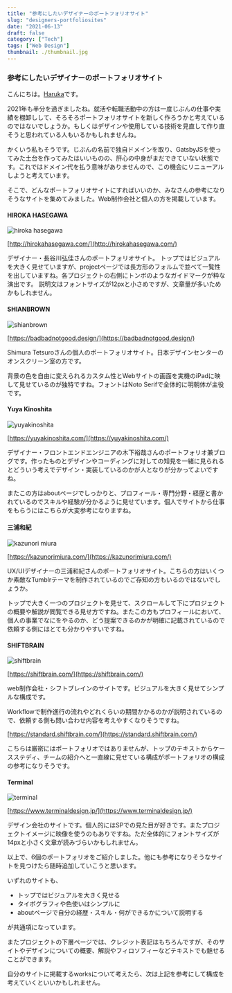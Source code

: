 ```yaml
---
title: "参考にしたいデザイナーのポートフォリオサイト"
slug: "designers-portfoliosites"
date: "2021-06-13"
draft: false
category: ["Tech"]
tags: ["Web Design"]
thumbnail: ./thumbnail.jpg
---
```


### 参考にしたいデザイナーのポートフォリオサイト

こんにちは。[Haruka](https://twitter.com/neubrewdesign)です。

2021年も半分を過ぎましたね。就活や転職活動中の方は一度じぶんの仕事や実績を棚卸しして、そろそろポートフォリオサイトを新しく作ろうかと考えているのではないでしょうか。もしくはデザインや使用している技術を見直して作り直そうと思われている人もいるかもしれませんね。

かくいう私もそうです。じぶんの名前で独自ドメインを取り、GatsbyJSを使ってみた土台を作ってみたはいいものの、肝心の中身がまだできていない状態です。これではドメイン代を払う意味がありませんので、この機会にリニューアルしようと考えています。

そこで、どんなポートフォリオサイトにすればいいのか、みなさんの参考になりそうなサイトを集めてみました。Web制作会社と個人の方を掲載しています。

#### HIROKA HASEGAWA

![hiroka hasegawa](./01-hiroka-hasegawa.png)

[http://hirokahasegawa.com/](http://hirokahasegawa.com/)

デザイナー・長谷川弘佳さんのポートフォリオサイト。
トップではビジュアルを大きく見せていますが、projectページでは長方形のフォルムで並べて一覧性を出していますね。各プロジェクトの右側にトンボのようなガイドマークが粋な演出です。
説明文はフォントサイズが12pxと小さめですが、文章量が多いためかもしれません。



#### SHIANBROWN

![shianbrown](./02-shianbrown.png)

[https://badbadnotgood.design/](https://badbadnotgood.design/)

Shimura Tetsuroさんの個人のポートフォリオサイト。日本デザインセンターのオンスクリーン室の方です。

背景の色を自由に変えられるカスタム性とWebサイトの画面を実機のiPadに映して見せているのが独特ですね。フォントはNoto Serifで全体的に明朝体が主役です。



#### Yuya Kinoshita

![yuyakinoshita](./03-yuyakinoshita.png)

[https://yuyakinoshita.com/](https://yuyakinoshita.com/)

デザイナー・フロントエンドエンジニアの木下裕哉さんのポートフォリオ兼ブログです。作ったものとデザインやコーディングに対しての知見を一緒に見られるとどういう考えでデザイン・実装しているのかが人となりが分かってよいですね。

またこの方はaboutページでしっかりと、プロフィール・専門分野・経歴と書かれているのでスキルや経験が分かるように見せています。個人でサイトから仕事をもらうにはこちらが大変参考になりますね。



#### 三浦和紀

![kazunori miura](./04-kazunorimiura.png)

[https://kazunorimiura.com/](https://kazunorimiura.com/)

UX/UIデザイナーの三浦和紀さんのポートフォリオサイト。こちらの方はいくつか素敵なTumblrテーマを制作されているのでご存知の方もいるのではないでしょうか。

トップで大きく一つのプロジェクトを見せて、スクロールして下にプロジェクトの概要や解説が閲覧できる見せ方ですね。またこの方もプロフィールにおいて、個人の事業でなにをやるのか、どう提案できるのかが明確に記載されているので依頼する側にはとても分かりやすいですね。



#### SHIFTBRAIN

![shiftbrain](./05-shiftbrain.png)

[https://shiftbrain.com/](https://shiftbrain.com/)

web制作会社・シフトブレインのサイトです。ビジュアルを大きく見せてシンプルな構成です。

Workflowで制作進行の流れやどれくらいの期間かかるのかが説明されているので、依頼する側も問い合わせ内容を考えやすくなりそうですね。

[https://standard.shiftbrain.com/](https://standard.shiftbrain.com/)

こちらは厳密にはポートフォリオではありませんが、トップのテキストからケースステディ、チームの紹介へと一直線に見せている構成がポートフォリオの構成の参考になりそうです。



#### Terminal

![terminal](./06-terminal.png)

[https://www.terminaldesign.jp/](https://www.terminaldesign.jp/)

デザイン会社のサイトです。個人的にはSPでの見た目が好きです。またプロジェクトイメージに映像を使うのもありですね。ただ全体的にフォントサイズが14pxと小さく文章が読みづらいかもしれません。



以上で、6個のポートフォリオをご紹介しました。他にも参考になりそうなサイトを見つけたら随時追加していこうと思います。

いずれのサイトも、

- トップではビジュアルを大きく見せる
- タイポグラフィや色使いはシンプルに
- aboutページで自分の経歴・スキル・何ができるかについて説明する

が共通項になっています。

またプロジェクトの下層ページでは、クレジット表記はもちろんですが、そのサイトやデザインについての概要、解説やフィロソフィーなどテキストでも魅せることができます。

自分のサイトに掲載するworksについて考えたら、次は上記を参考にして構成を考えていくといいかもしれません。
